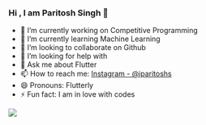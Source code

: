 ### Hi , I am Paritosh Singh 👋

- 🔭 I’m currently working on Competitive Programming
- 🌱 I’m currently learning Machine Learning
- 👯 I’m looking to collaborate on Github
- 🤔 I’m looking for help with 
- 💬 Ask me about Flutter
- 📫 How to reach me: [Instagram - @iparitoshs](https://www.instagram.com/iparitoshs/)
- 😄 Pronouns: Flutterly
- ⚡ Fun fact: I am in love with codes 

<img src = "https://github-readme-stats.vercel.app/api?username=gourman9900&&show_icons=true&title_color=ffffff&icon_color=bb2acf&text_color=daf7dc&bg_color=151515">
